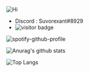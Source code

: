 <img src="https://i.imgur.com/KiagMZ4.png" alt="Hi"/>

<!--
**Tanasittx/Tanasittx** is a ✨ _special_ ✨ repository because its `README.md` (this file) appears on your GitHub profile.

-->

- Discord : Suvorexant#8929
- <img src="https://camo.githubusercontent.com/3999d6f4d8b4ff745fdee53a9143b19383ea7581dc059744659ef8800cfa5c9a/68747470733a2f2f76697369746f722d62616467652e676c697463682e6d652f62616467653f706167655f69643d54616e617369747478" alt="visitor badge"/>


![spotify-github-profile](https://spotify-github-profile.vercel.app/api/view?uid=mkathciyhulhq0wd9nz0jyp0l&cover_image=true&theme=default)

![Anurag's github stats](https://github-readme-stats.vercel.app/api?username=Tanasittx&show_icons=true&theme=dark)

![Top Langs](https://github-readme-stats.vercel.app/api/top-langs/?username=Tanasittx&theme=dark)
